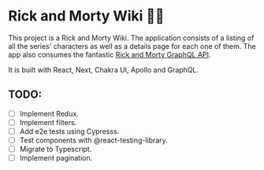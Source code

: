 # Rick and Morty Wiki 🧪💥

This project is a Rick and Morty Wiki. The application consists of a listing of all the series' characters as well as a details page for each one of them. The app also consumes the fantastic [Rick and Morty GraphQL API](https://rickandmortyapi.com/graphql).

It is built with React, Next, Chakra UI, Apollo and GraphQL.

## TODO:

- [ ] Implement Redux.
- [ ] Implement filters.
- [ ] Add e2e tests using Cypresss.
- [ ] Test components with @react-testing-library.
- [ ] Migrate to Typescript.
- [ ] Implement pagination.
